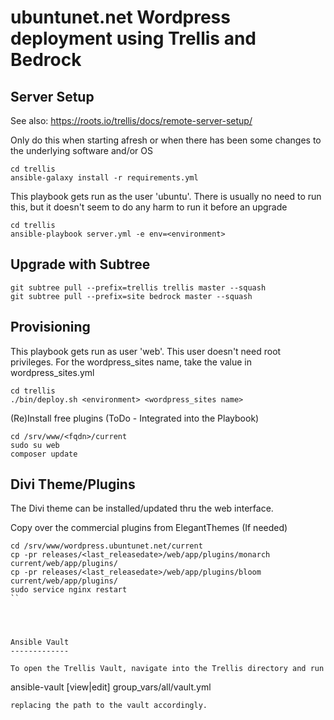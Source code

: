 ubuntunet.net Wordpress deployment using Trellis and Bedrock
============================================================

Server Setup
------------

See also: https://roots.io/trellis/docs/remote-server-setup/

Only do this when starting afresh or when there has been some changes to the underlying software and/or OS

```
cd trellis
ansible-galaxy install -r requirements.yml
```

This playbook gets run as the user 'ubuntu'. There is usually no need to run this, but it doesn't seem to do any harm to run it before an upgrade
```
cd trellis
ansible-playbook server.yml -e env=<environment>
```


Upgrade with Subtree
--------------------

```
git subtree pull --prefix=trellis trellis master --squash
git subtree pull --prefix=site bedrock master --squash
```



Provisioning
------------

This playbook gets run as user 'web'. This user doesn't need root privileges. For the wordpress_sites name, take the value in wordpress_sites.yml
```
cd trellis
./bin/deploy.sh <environment> <wordpress_sites name>
```


(Re)Install free plugins (ToDo - Integrated into the Playbook)

```
cd /srv/www/<fqdn>/current
sudo su web
composer update
```


Divi Theme/Plugins
------------------

The Divi theme can be installed/updated thru the web interface.

Copy over the commercial plugins from ElegantThemes (If needed)

```
cd /srv/www/wordpress.ubuntunet.net/current
cp -pr releases/<last_releasedate>/web/app/plugins/monarch current/web/app/plugins/
cp -pr releases/<last_releasedate>/web/app/plugins/bloom current/web/app/plugins/
sudo service nginx restart
``




Ansible Vault
-------------

To open the Trellis Vault, navigate into the Trellis directory and run 

```
ansible-vault [view|edit] group_vars/all/vault.yml 
```
replacing the path to the vault accordingly.